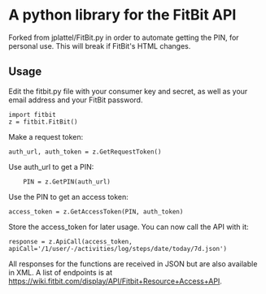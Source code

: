 # A python library for the FitBit API

Forked from jplattel/FitBit.py in order to automate getting the PIN, 
for personal use.  This will break if FitBit's HTML changes.

## Usage

Edit the fitbit.py file with your consumer key and secret, as well as your
email address and your FitBit password.

	import fitbit
	z = fitbit.FitBit()

Make a request token:

	auth_url, auth_token = z.GetRequestToken()

Use auth_url to get a PIN:

    	PIN = z.GetPIN(auth_url)

Use the PIN to get an access token:

	access_token = z.GetAccessToken(PIN, auth_token)
	
Store the access_token for later usage. You can now call the API with it:

	response = z.ApiCall(access_token, apiCall='/1/user/-/activities/log/steps/date/today/7d.json')

All responses for the functions are received in JSON but are also available in XML.
A list of endpoints is at https://wiki.fitbit.com/display/API/Fitbit+Resource+Access+API.
